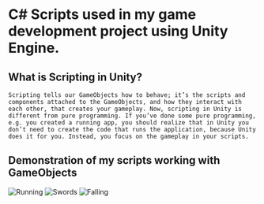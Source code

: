 # C# Scripts used in my game development project using Unity Engine.

## What is Scripting in Unity?
```Scripting tells our GameObjects how to behave; it’s the scripts and components attached to the GameObjects, and how they interact with each other, that creates your gameplay. Now, scripting in Unity is different from pure programming. If you’ve done some pure programming, e.g. you created a running app, you should realize that in Unity you don’t need to create the code that runs the application, because Unity does it for you. Instead, you focus on the gameplay in your scripts.```

## Demonstration of my scripts working with GameObjects

![Running](demo/running.gif) ![Swords](demo/swords.gif) ![Falling](demo/falling.gif)